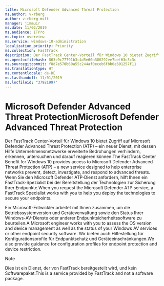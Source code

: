 ```yaml
---
title: Microsoft Defender Advanced Threat Protection
ms.author: v-rberg
author: v-rberg-msft
manager: jimmuir
ms.date: 11/02/2019
ms.audience: ITPro
ms.topic: overview
ms.service: windows-10-administration
localization_priority: Priority
ms.collection: FastTrack
description: Der FastTrack Center-Vorteil für Windows 10 bietet Zugriff auf Microsoft Defender Advanced Threat Protection (ATP) – ein neuer Dienst, mit dessen Hilfe Unternehmensnetzwerke erweiterte Bedrohungen verhindern, erkennen, untersuchen und darauf reagieren können.
ms.openlocfilehash: 863c9c77791b3c4d5e60a380292ee7bef63c3c3c
ms.sourcegitcommit: f8d7e570b60a55c244af0eceb6fbb0e591257f11
ms.translationtype: HT
ms.contentlocale: de-DE
ms.lasthandoff: 11/01/2019
ms.locfileid: "37921997"
---
```

# <a name="microsoft-defender-advanced-threat-protection"></a><span data-ttu-id="2261d-103">Microsoft Defender Advanced Threat Protection</span><span class="sxs-lookup"><span data-stu-id="2261d-103">Microsoft Defender Advanced Threat Protection</span></span>

<span data-ttu-id="2261d-104">Der FastTrack Center-Vorteil für Windows 10 bietet Zugriff auf Microsoft Defender Advanced Threat Protection (ATP) – ein neuer Dienst, mit dessen Hilfe Unternehmensnetzwerke erweiterte Bedrohungen verhindern, erkennen, untersuchen und darauf reagieren können.</span><span class="sxs-lookup"><span data-stu-id="2261d-104">The FastTrack Center Benefit for Windows 10 provides access to Microsoft Defender Advanced Threat Protection (ATP) – a new service designed to help enterprise networks prevent, detect, investigate, and respond to advanced threats.</span></span> <span data-ttu-id="2261d-105">Wenn Sie den Microsoft Defender ATP-Dienst anfordern, hilft Ihnen ein FastTrack-Spezialist bei der Bereitstellung der Technologien zur Sicherung Ihrer Endpunkte.</span><span class="sxs-lookup"><span data-stu-id="2261d-105">When you request the Microsoft Defender ATP service, a FastTrack Specialist works with you to help you deploy the technologies to secure your endpoints.</span></span>

<span data-ttu-id="2261d-106">Ein Microsoft-Entwickler arbeitet mit Ihnen zusammen, um die Betriebssystemversion und Geräteverwaltung sowie den Status Ihrer Windows-AV-Dienste oder anderer Endpunktsicherheitssoftware zu beurteilen.</span><span class="sxs-lookup"><span data-stu-id="2261d-106">A Microsoft engineer works with you to assess the OS version and device management as well as the status of your Windows AV services or other endpoint security software.</span></span> <span data-ttu-id="2261d-107">Wir bieten auch Hilfestellung für Konfigurationsprofile für Endpunktschutz und Geräteeinschränkungen.</span><span class="sxs-lookup"><span data-stu-id="2261d-107">We also provide guidance for configuration profiles for endpoint protection and device restriction.</span></span>  

> [!NOTE]
> <span data-ttu-id="2261d-108">Dies ist ein Dienst, der von FastTrack bereitgestellt wird, und kein Softwarepaket.</span><span class="sxs-lookup"><span data-stu-id="2261d-108">This is a service provided by FastTrack and not a software package.</span></span> 